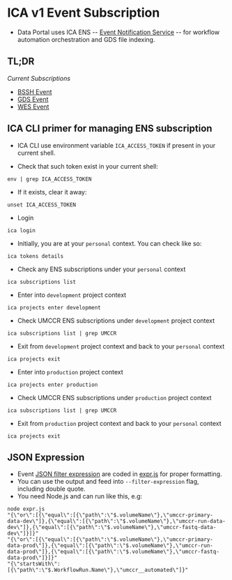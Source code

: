 # ICA v1 Event Subscription

- Data Portal uses ICA ENS -- [Event Notification Service](https://illumina.gitbook.io/ica-v1/events/e-overview) -- for workflow automation orchestration and GDS file indexing.

## TL;DR

_Current Subscriptions_

- [BSSH Event](ENS_BSSH.md)
- [GDS Event](ENS_GDS.md)
- [WES Event](ENS_WES.md)

## ICA CLI primer for managing ENS subscription

- ICA CLI use environment variable `ICA_ACCESS_TOKEN` if present in your current shell.

- Check that such token exist in your current shell:
```
env | grep ICA_ACCESS_TOKEN
```

- If it exists, clear it away:
```
unset ICA_ACCESS_TOKEN
```

- Login
```
ica login
```

- Initially, you are at your `personal` context. You can check like so:
```
ica tokens details
```

- Check any ENS subscriptions under your `personal` context
```
ica subscriptions list
```

- Enter into `development` project context
```
ica projects enter development
```

- Check UMCCR ENS subscriptions under `development` project context
```
ica subscriptions list | grep UMCCR
```

- Exit from `development` project context and back to your `personal` context
```
ica projects exit
```

- Enter into `production` project context
```
ica projects enter production
```

- Check UMCCR ENS subscriptions under `production` project context
```
ica subscriptions list | grep UMCCR
```

- Exit from `production` project context and back to your `personal` context
```
ica projects exit
```

## JSON Expression

- Event [JSON filter expression](https://illumina.gitbook.io/ica-v1/events/e-jsonexpressions) are coded in [expr.js](expr.js) for proper formatting.
- You can use the output and feed into `--filter-expression` flag, including double quote.  
- You need Node.js and can run like this, e.g:
```
node expr.js
"{\"or\":[{\"equal\":[{\"path\":\"$.volumeName\"},\"umccr-primary-data-dev\"]},{\"equal\":[{\"path\":\"$.volumeName\"},\"umccr-run-data-dev\"]},{\"equal\":[{\"path\":\"$.volumeName\"},\"umccr-fastq-data-dev\"]}]}"
"{\"or\":[{\"equal\":[{\"path\":\"$.volumeName\"},\"umccr-primary-data-prod\"]},{\"equal\":[{\"path\":\"$.volumeName\"},\"umccr-run-data-prod\"]},{\"equal\":[{\"path\":\"$.volumeName\"},\"umccr-fastq-data-prod\"]}]}"
"{\"startsWith\":[{\"path\":\"$.WorkflowRun.Name\"},\"umccr__automated\"]}"
```
